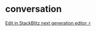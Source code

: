 # conversation

[Edit in StackBlitz next generation editor ⚡️](https://stackblitz.com/~/github.com/architmishra-15/conversation)